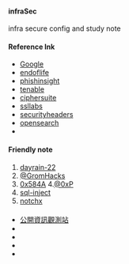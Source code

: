 #### infraSec
infra secure config and study note
#### Reference lnk
+ [Google](https://www.google.com.tw/)
+ [endoflife](https://endoflife.date/)
+ [phishinsight](https://cloud.phishinsight.trendmicro.com/auth/sign-in)
+ [tenable](https://zh-tw.tenable.com/plugins/newest)
+ [ciphersuite](https://ciphersuite.info/cs/)
+ [ssllabs](https://www.ssllabs.com/ssltest/index.html)
+ [securityheaders](https://securityheaders.com/)
+ [opensearch](https://opensearch.org/docs/latest/)
+
[]()
[]()
[]()
####  Friendly note

1. [dayrain-22](https://dayrain-22.github.io/cert/)
2. [@GromHacks](https://medium.com/@GromHacks)
3. [0x584A](https://github.com/0x584A/oscp-notes)
4.[@0xP](https://medium.com/@0xP)
5. [sql-inject](https://www.acunetix.com/websitesecurity/sql-injection2/)
6. [notchx](https://notchxor.github.io/oscp-notes/)
[]()
[]()


####
+ [公開資訊觀測站](https://mops.twse.com.tw/mops/web/index)
+ []()
+ []()
+ []()
+ []()
[]()
[]()

